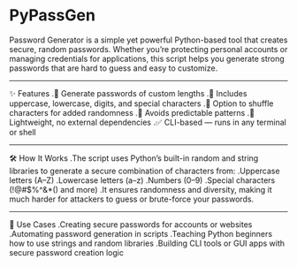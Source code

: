 # PyPassGen
Password Generator is a simple yet powerful Python-based tool that creates secure, random passwords. Whether you’re protecting personal accounts or managing credentials for applications, this script helps you generate strong passwords that are hard to guess and easy to customize.
***************************************************************************************************************************************************************************************************
✨ Features
.🔢 Generate passwords of custom lengths
.🔐 Includes uppercase, lowercase, digits, and special characters
.🔁 Option to shuffle characters for added randomness
.🚫 Avoids predictable patterns
.🧪 Lightweight, no external dependencies
.✅ CLI-based — runs in any terminal or shell
********************************************************************************************************************************************************************************************************
🛠️ How It Works
.The script uses Python’s built-in random and string libraries to generate a secure combination of characters from:
.Uppercase letters (A–Z)
.Lowercase letters (a–z)
.Numbers (0–9)
.Special characters (!@#$%^&*() and more)
.It ensures randomness and diversity, making it much harder for attackers to guess or brute-force your passwords.
*****************************************************************************************************************************************************************************************************
📄 Use Cases
.Creating secure passwords for accounts or websites
.Automating password generation in scripts
.Teaching Python beginners how to use strings and random libraries
.Building CLI tools or GUI apps with secure password creation logic

